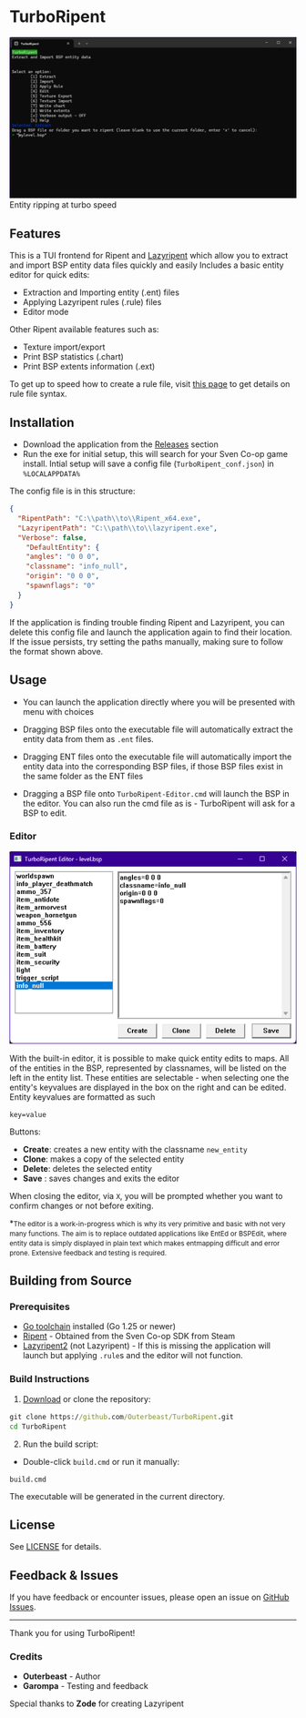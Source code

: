 # TurboRipent
![alt text](https://github.com/Outerbeast/TurboRipent/blob/main/preview.png?raw=true)
Entity ripping at turbo speed
## Features
This is a TUI frontend for Ripent and [Lazyripent](https://github.com/Zode/Lazyripent2) which allow you to extract and import BSP entity data files quickly and easily
Includes a basic entity editor for quick edits:

- Extraction and Importing entity (.ent) files
- Applying Lazyripent rules (.rule) files
- Editor mode

Other Ripent available features such as:
- Texture import/export
- Print BSP statistics (.chart)
- Print BSP extents information (.ext)

To get up to speed how to create a rule file, visit [this page](https://github.com/Zode/Lazyripent2?tab=readme-ov-file#rule-file-syntax) to get details on rule file syntax.

## Installation
- Download the application from the [Releases](https://github.com/Outerbeast/TurboRipent/releases) section
- Run the exe for initial setup, this will search for your Sven Co-op game install.
Intial setup will save a config file (`TurboRipent_conf.json`) in `%LOCALAPPDATA%`

The config file is in this structure:

```JSON
{
  "RipentPath": "C:\\path\\to\\Ripent_x64.exe",
  "LazyripentPath": "C:\\path\\to\\lazyripent.exe",
  "Verbose": false,
    "DefaultEntity": {
    "angles": "0 0 0",
    "classname": "info_null",
    "origin": "0 0 0",
    "spawnflags": "0"
  }
}
```

If the application is finding trouble finding Ripent and Lazyripent, you can delete this config file and launch the application again to find their location. If the issue persists, try setting the paths manually, making sure to follow the format shown above.

## Usage
- You can launch the application directly where you will be presented with menu with choices

- Dragging BSP files onto the executable file will automatically extract the entity data from them as `.ent` files.

- Dragging ENT files onto the executable file will automatically import the entity data into the corresponding BSP files, if those BSP files exist in the same folder as the ENT files

- Dragging a BSP file onto `TurboRipent-Editor.cmd` will launch the BSP in the editor. You can also run the cmd file as is - TurboRipent will ask for a BSP to edit.

### Editor
![alt text](https://github.com/Outerbeast/TurboRipent/blob/main/editor_preview.png?raw=true)

With the built-in editor, it is possible to make quick entity edits to maps.
All of the entities in the BSP, represented by classnames, will be listed on the left in the entity list. These entities are selectable - when selecting one the entity's keyvalues are displayed in the box on the right and can be edited.
Entity keyvalues are formatted as such
```
key=value
```
Buttons:
- **Create**: creates a new entity with the classname `new_entity`
- **Clone**: makes a copy of the selected entity
- **Delete**: deletes the selected entity
- **Save** : saves changes and exits the editor

When closing the editor, via `X`, you will be prompted whether you want to confirm changes or not before exiting.

*<small>The editor is a work-in-progress which is why its very primitive and basic with not very many functions. The aim is to replace outdated applications like EntEd or BSPEdit, where entity data is simply displayed in plain text which makes entmapping difficult and error prone. Extensive feedback and testing is required.</small>

## Building from Source

### Prerequisites

- [Go toolchain](https://go.dev/dl/) installed (Go 1.25 or newer)
- [Ripent](steam://launch/276160) - Obtained from the Sven Co-op SDK from Steam
- [Lazyripent2](https://github.com/Zode/Lazyripent2) (not Lazyripent) - If this is missing the application will launch but applying `.rule`s and the editor will not function.

### Build Instructions
1. [Download](https://github.com/Outerbeast/TurboRipent/archive/refs/heads/main.zip) or clone the repository:

```cmd
git clone https://github.com/Outerbeast/TurboRipent.git
cd TurboRipent
```
2. Run the build script:
- Double-click `build.cmd` or run it manually:
```
build.cmd
```

The executable will be generated in the current directory.

## License
See [LICENSE](LICENSE) for details.

## Feedback & Issues
If you have feedback or encounter issues, please open an issue on [GitHub Issues](https://github.com/Outerbeast/TurboRipent/issues).

---

Thank you for using TurboRipent!

### Credits
- **Outerbeast** - Author
- **Garompa** - Testing and feedback

Special thanks to **Zode** for creating Lazyripent
